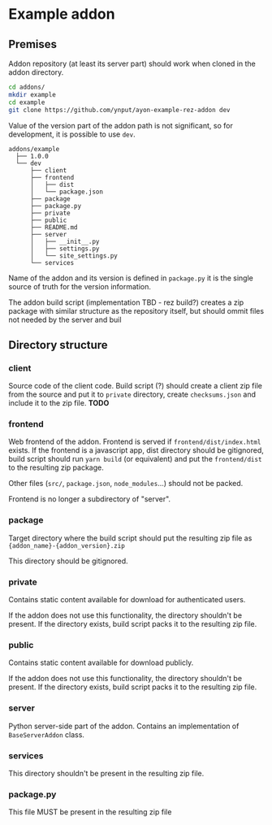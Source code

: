 Example addon
=============

Premises
--------

Addon repository (at least its server part) should work when cloned in the addon directory.

```bash
cd addons/
mkdir example
cd example
git clone https://github.com/ynput/ayon-example-rez-addon dev
```


Value of the version part of the addon path is not significant, so for development, it is possible to use `dev`.

```
addons/example
  ├── 1.0.0
  └── dev
      ├── client
      ├── frontend
      │   ├── dist
      │   └── package.json
      ├── package
      ├── package.py
      ├── private
      ├── public
      ├── README.md
      ├── server
      │   ├── __init__.py
      │   ├── settings.py
      │   └── site_settings.py
      └── services
```

Name of the addon and its version is defined in `package.py` it is the single source of truth for the version information.

The addon build script (implementation TBD - rez build?) creates a zip package with similar structure as the repository itself,
but should ommit files not needed by the server and buil


Directory structure
-------------------

### client

Source code of the client code. Build script (?) should create a client zip file from the source and put it to `private` directory,
create `checksums.json` and include it to the zip file. **TODO**

### frontend

Web frontend of the addon. Frontend is served if `frontend/dist/index.html` exists.
If the frontend is a javascript app, dist directory should be gitignored, build script should run `yarn build` (or equivalent)
and put the `frontend/dist` to the resulting zip package. 

Other files (`src/`, `package.json`, `node_modules`...) should not be packed.

Frontend is no longer a subdirectory of "server".

### package

Target directory where the build script should put the resulting zip file as `{addon_name}-{addon_version}.zip`

This directory should be gitignored.

### private

Contains static content available for download for authenticated users.

If the addon does not use this functionality, the directory shouldn't be present.
If the directory exists, build script packs it to the resulting zip file.

### public

Contains static content available for download publicly.

If the addon does not use this functionality, the directory shouldn't be present.
If the directory exists, build script packs it to the resulting zip file.

### server

Python server-side part of the addon. Contains an implementation of `BaseServerAddon` class.

### services

This directory shouldn't be present in the resulting zip file.


### package.py

This file MUST be present in the resulting zip file
